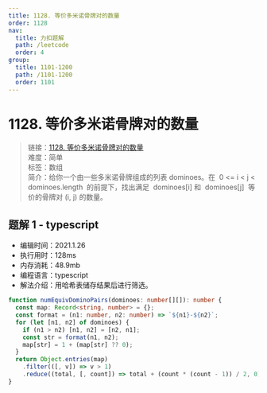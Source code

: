 ```yaml
---
title: 1128. 等价多米诺骨牌对的数量
order: 1128
nav:
  title: 力扣题解
  path: /leetcode
  order: 4
group:
  title: 1101-1200
  path: /1101-1200
  order: 1101
---
```


# 1128. 等价多米诺骨牌对的数量

> 链接：[1128. 等价多米诺骨牌对的数量](https://leetcode-cn.com/problems/number-of-equivalent-domino-pairs/)  
> 难度：简单  
> 标签：数组  
> 简介：给你一个由一些多米诺骨牌组成的列表 dominoes。在  0 <= i < j < dominoes.length  的前提下，找出满足  dominoes[i] 和  dominoes[j]  等价的骨牌对 (i, j) 的数量。

## 题解 1 - typescript

- 编辑时间：2021.1.26
- 执行用时：128ms
- 内存消耗：48.9mb
- 编程语言：typescript
- 解法介绍：用哈希表储存结果后进行筛选。

```typescript
function numEquivDominoPairs(dominoes: number[][]): number {
  const map: Record<string, number> = {};
  const format = (n1: number, n2: number) => `${n1}-${n2}`;
  for (let [n1, n2] of dominoes) {
    if (n1 > n2) [n1, n2] = [n2, n1];
    const str = format(n1, n2);
    map[str] = 1 + (map[str] ?? 0);
  }
  return Object.entries(map)
    .filter(([, v]) => v > 1)
    .reduce((total, [, count]) => total + (count * (count - 1)) / 2, 0);
}
```
